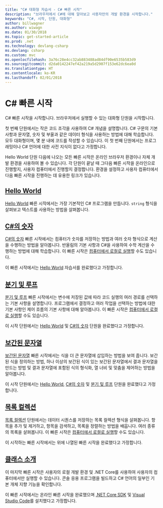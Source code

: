 ```yaml
---
title: "C# 대화형 자습서 - C# 빠른 시작"
description: "브라우저에서 C#에 대해 알아보고 사용자만의 개발 환경을 시작합니다."
keywords: "C#, 시작, 단원, 대화형"
author: billwagner
ms.author: wiwagn
ms.date: 01/30/2018
ms.topic: get-started-article
ms.prod: .net
ms.technology: devlang-csharp
ms.devlang: csharp
ms.custom: mvc
ms.openlocfilehash: 3a76c28e4cc32ab883488ad84df90e6535b583d9
ms.sourcegitcommit: d2da0142247ef42a219a5d2907f153e62dc6ea0d
ms.translationtype: HT
ms.contentlocale: ko-KR
ms.lasthandoff: 02/01/2018
---
```

# <a name="c-quickstarts"></a>C# 빠른 시작 #

C# 빠른 시작을 시작합니다. 브라우저에서 실행할 수 있는 대화형 단원을 시작합니다.

첫 번째 단원에서는 작은 코드 조각을 사용하여 C# 개념을 설명합니다. C# 구문의 기본 사항과 문자열, 숫자 및 부울과 같은 데이터 형식을 사용하는 방법에 대해 학습합니다. 모두 대화형이며, 몇 분 내에 코드를 작성할 수 있습니다. 이 첫 번째 단원에서는 프로그래밍이나 C# 언어에 대한 사전 지식이 없다고 가정합니다.

Hello World 단원 다음에 나오는 모든 빠른 시작은 온라인 브라우저 환경이나 자체 개발 환경을 사용하여 볼 수 있습니다. 각 단원이 끝날 때 그다음 빠른 시작을 온라인으로 진행할지, 사용자 컴퓨터에서 진행할지 결정합니다. 환경을 설정하고 사용자 컴퓨터에서 다음 빠른 시작을 진행하는 데 유용한 링크가 있습니다.

## <a name="hello-worldhello-worldyml"></a>[Hello World](hello-world.yml)

[Hello World](hello-world.yml) 빠른 시작에서는 가장 기본적인 C# 프로그램을 만듭니다. `string` 형식을 살펴보고 텍스트를 사용하는 방법을 살펴봅니다.

## <a name="numbers-in-cnumbers-in-csharpyml"></a>[C#의 숫자](numbers-in-csharp.yml)

[C#의 숫자](numbers-in-csharp.yml) 빠른 시작에서는 컴퓨터가 숫자를 저장하는 방법과 여러 숫자 형식으로 계산을 수행하는 방법을 알아봅니다. 반올림의 기본 사항과 C#을 사용하여 수학 계산을 수행하는 방법에 대해 학습합니다. 이 빠른 시작은 [컴퓨터에서 로컬로 실행](numbers-in-csharp-local.md)할 수도 있습니다.

이 빠른 시작에서는 [Hello World](hello-world.yml) 자습서를 완료했다고 가정합니다.

## <a name="branches-and-loopsbranches-and-loopsyml"></a>[분기 및 루프](branches-and-loops.yml)

[분기 및 루프](branches-and-loops.yml) 빠른 시작에서는 변수에 저장된 값에 따라 코드 실행의 여러 경로를 선택하는 기본 사항을 설명합니다. 프로그램에서 결정하고 여러 작업을 선택하는 방법에 대한 기본 사항인 제어 흐름의 기본 사항에 대해 알아봅니다. 이 빠른 시작은 [컴퓨터에서 로컬로 실행](branches-and-loops-local.md)할 수도 있습니다.

이 시작 단원에서는 [Hello World](hello-world.yml) 및 [C#의 숫자](numbers-in-csharp.yml) 단원을 완료했다고 가정합니다.

## <a name="interpolated-stringsinterpolated-stringsyml"></a>[보간된 문자열](interpolated-strings.yml)

[보간된 문자열](interpolated-strings.yml) 빠른 시작에서는 식을 더 큰 문자열에 삽입하는 방법을 보여 줍니다. 보간된 식을 정의하는 방법, 하나 이상의 보간된 식이 있는 보간된 문자열에서 결과 문자열을 만드는 방법 및 결과 문자열에 포함된 식의 형식화, 열 너비 및 맞춤을 제어하는 방법을 알아봅니다. 

이 시작 단원에서는 [Hello World](hello-world.yml), [C#의 숫자](numbers-in-csharp.yml) 및 [분기 및 루프](branches-and-loops.yml) 단원을 완료했다고 가정합니다.

## <a name="list-collectionlist-collectionyml"></a>[목록 컬렉션](list-collection.yml)

[목록 컬렉션](list-collection.yml) 단원에서는 데이터 시퀀스를 저장하는 목록 컬렉션 형식을 살펴봅니다. 항목을 추가 및 제거하고, 항목을 검색하고, 목록을 정렬하는 방법을 배웁니다. 여러 종류의 목록을 살펴봅니다. 이 빠른 시작은 [컴퓨터에서 로컬로 실행](arrays-and-collections.md)할 수도 있습니다.

이 시작하는 빠른 시작에서는 위에 나열된 빠른 시작을 완료했다고 가정합니다.

## <a name="introduction-to-classesintroduction-to-classesmd"></a>[클래스 소개](introduction-to-classes.md)

이 마지막 빠른 시작은 사용자의 로컬 개발 환경 및 .NET Core를 사용하여 사용자의 컴퓨터에서만 실행할 수 있습니다.
콘솔 응용 프로그램을 빌드하고 C# 언어의 일부인 기본 개체 지향 기능을 확인합니다.

이 빠른 시작에서는 온라인 빠른 시작을 완료했으며 [.NET Core SDK](http://dot.net/core) 및 [Visual Studio Code](https://code.visualstudio.com/)를 설치했다고 가정합니다.